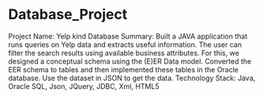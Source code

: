 # Database_Project
Project Name: Yelp kind Database Summary: Built a JAVA application that runs queries on Yelp data and extracts useful information. The user can filter the search results using available business attributes. For this, we designed a conceptual schema using the (E)ER Data model. Converted the EER schema to tables and then implemented these tables in the Oracle database. Use the dataset in JSON to get the data. Technology Stack: Java, Oracle SQL, Json, JQuery, JDBC, Xml, HTML5
